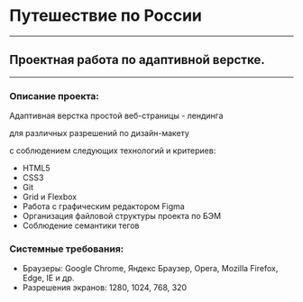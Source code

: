 # Путешествие по России
___
## Проектная работа по адаптивной верстке.
___
### Описание проекта:
Адаптивная верстка простой веб-страницы - лендинга

для различных разрешений по дизайн-макету

с соблюдением следующих технологий и критериев:

- HTML5
- CSS3
- Git
- Grid и Flexbox
- Работа с графическим редактором Figma
- Организация файловой структуры проекта по БЭМ
- Соблюдение семантики тегов

### Системные требования:
- Браузеры: Google Chrome, Яндекс Браузер, Opera,
  Mozilla Firefox, Edge, IE и др.
- Разрешения экранов: 1280, 1024, 768, 320
